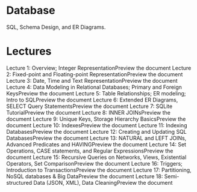 # Database
SQL, Schema Design, and ER Diagrams. 

# Lectures 

Lecture 1: Overview; Integer RepresentationPreview the document
Lecture 2: Fixed-point and Floating-point RepresentationPreview the document
Lecture 3: Date, Time and Text RepresentationPreview the document
Lecture 4: Data Modeling in Relational Databases; Primary and Foreign KeysPreview the document
Lecture 5: Table Relationships; ER modeling; Intro to SQLPreview the document
Lecture 6: Extended ER Diagrams, SELECT Query StatementsPreview the document
Lecture 7: SQLite TutorialPreview the document
Lecture 8: INNER JOINsPreview the document
Lecture 9: Unique Keys, Storage Hierarchy BasicsPreview the document
Lecture 10: IndexesPreview the document
Lecture 11: Indexing DatabasesPreview the document
Lecture 12: Creating and Updating SQL DatabasesPreview the document
Lecture 13: NATURAL and LEFT JOINs, Advanced Predicates and HAVINGPreview the document
Lecture 14: Set Operations, CASE statements, and Regular ExpressionsPreview the document
Lecture 15: Recursive Queries on Networks, Views, Existential Operators, Set ComparisonPreview the document
Lecture 16: Triggers; Introduction to TransactionsPreview the document
Lecture 17: Partitioning, NoSQL databases & Big DataPreview the document
Lecture 18: Semi-structured Data (JSON, XML), Data CleaningPreview the document
